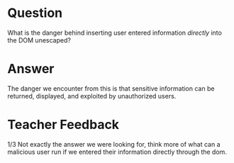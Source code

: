 # Question

What is the danger behind inserting user entered information _directly_ into the DOM unescaped?

# Answer

The danger we encounter from this is that sensitive information can be returned, displayed, and exploited by unauthorized users.

# Teacher Feedback
1/3
Not exactly the answer we were looking for, think more of what can a malicious user run if we entered their information directly through the dom. 